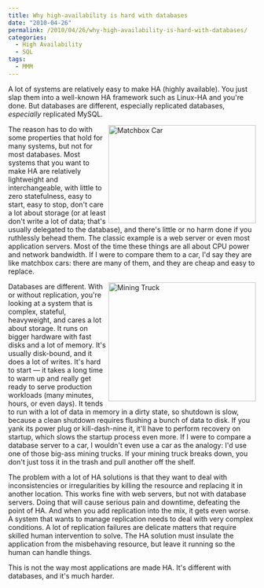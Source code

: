 ```yaml
---
title: Why high-availability is hard with databases
date: "2010-04-26"
permalink: /2010/04/26/why-high-availability-is-hard-with-databases/
categories:
  - High Availability
  - SQL
tags:
  - MMM
---
```

A lot of systems are relatively easy to make HA (highly available). You just slap them into a well-known HA framework such as Linux-HA and you're done. But databases are different, especially replicated databases, *especially* replicated MySQL.

<img src="http://www.xaprb.com/blog/wp-content/uploads/2010/04/matchbox_car-300x200.jpg" alt="Matchbox Car" title="Matchbox Car" width="300" height="200" class="alignnone size-medium wp-image-1779" style="float:right" />The reason has to do with some properties that hold for many systems, but not for most databases. Most systems that you want to make HA are relatively lightweight and interchangeable, with little to zero statefulness, easy to start, easy to stop, don't care a lot about storage (or at least don't write a lot of data; that's usually delegated to the database), and there's little or no harm done if you ruthlessly behead them. The classic example is a web server or even most application servers. Most of the time these things are all about CPU power and network bandwidth. If I were to compare them to a car, I'd say they are like matchbox cars: there are many of them, and they are cheap and easy to replace.

<img style="float:right" src="http://www.xaprb.com/blog/wp-content/uploads/2010/04/mining-truck-300x242.jpg" alt="Mining Truck" title="Mining Truck" width="300" height="242" class="alignnone size-medium wp-image-1783" />Databases are different. With or without replication, you're looking at a system that is complex, stateful, heavyweight, and cares a lot about storage. It runs on bigger hardware with fast disks and a lot of memory. It's usually disk-bound, and it does a lot of writes. It's hard to start &#8212; it takes a long time to warm up and really get ready to serve production workloads (many minutes, hours, or even days). It tends to run with a lot of data in memory in a dirty state, so shutdown is slow, because a clean shutdown requires flushing a bunch of data to disk. If you yank its power plug or kill-dash-nine it, it'll have to perform recovery on startup, which slows the startup process even more. If I were to compare a database server to a car, I wouldn't even use a car as the analogy: I'd use one of those big-ass mining trucks. If your mining truck breaks down, you don't just toss it in the trash and pull another off the shelf.

The problem with a lot of HA solutions is that they want to deal with inconsistencies or irregularities by killing the resource and replacing it in another location. This works fine with web servers, but not with database servers. Doing that will cause serious pain and downtime, defeating the point of HA. And when you add replication into the mix, it gets even worse. A system that wants to manage replication needs to deal with very complex conditions. A lot of replication failures are delicate matters that require skilled human intervention to solve. The HA solution must insulate the application from the misbehaving resource, but leave it running so the human can handle things.

This is not the way most applications are made HA. It's different with databases, and it's much harder.
